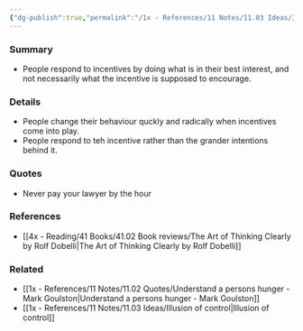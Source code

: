 ```yaml
---
{"dg-publish":true,"permalink":"/1x - References/11 Notes/11.03 Ideas/Incentive super response tendency/","title":"Incentive super response tendency","noteIcon":"","created":"2022-12-15T08:01:30.000+03:00","updated":"2024-02-14T20:18:29.394+03:00"}
---
```



### Summary
- People respond to incentives by doing what is in their best interest, and not necessarily what the incentive is supposed to encourage.

### Details
- People change their behaviour quckly and radically when incentives come into play.
- People respond to teh incentive rather than the grander intentions behind it.

### Quotes
- Never pay your lawyer by the hour

### References
- [[4x - Reading/41 Books/41.02 Book reviews/The Art of Thinking Clearly by Rolf Dobelli\|The Art of Thinking Clearly by Rolf Dobelli]]

### Related
- [[1x - References/11 Notes/11.02 Quotes/Understand a persons hunger - Mark Goulston\|Understand a persons hunger - Mark Goulston]]
- [[1x - References/11 Notes/11.03 Ideas/Illusion of control\|Illusion of control]]